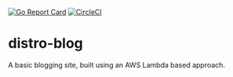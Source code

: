 [![Go Report Card](https://goreportcard.com/badge/github.com/reecerussell/distro-blog)](https://goreportcard.com/report/github.com/reecerussell/distro-blog)
[![CircleCI](https://circleci.com/gh/reecerussell/distro-blog/tree/master.png?style=shield)](https://circleci.com/gh/reecerussell/distro-blog/tree/master)

# distro-blog
A basic blogging site, built using an AWS Lambda based approach.
